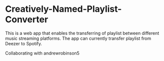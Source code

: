 # Creatively-Named-Playlist-Converter
This is a web app that enables the transferring of playlist between different music streaming platforms. The app can currently transfer playlist from Deezer to Spotify.

Collaborating with andrewrobinson5
